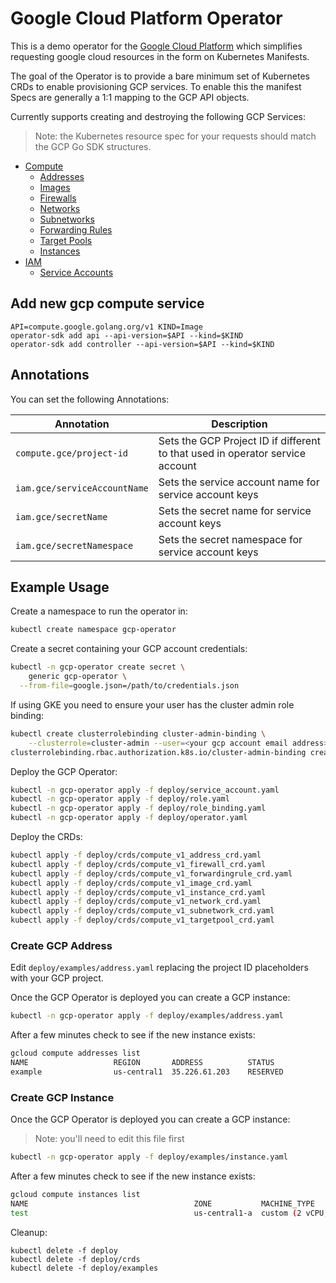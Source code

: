 # Google Cloud Platform Operator

This is a demo operator for the [Google Cloud Platform](https://cloud.google.com) which simplifies requesting google cloud resources in the form on Kubernetes Manifests.

The goal of the Operator is to provide a bare minimum set of Kubernetes CRDs to enable provisioning GCP services. To enable this the manifest Specs are generally a 1:1 mapping to the GCP API objects.

Currently supports creating and destroying the following GCP Services:

> Note: the Kubernetes resource spec for your requests should match the GCP Go SDK
structures.

* [Compute](https://godoc.org/google.golang.org/api/compute/v1)
  * [Addresses](https://godoc.org/google.golang.org/api/compute/v1#Address)
  * [Images](https://godoc.org/google.golang.org/api/compute/v1#Image)
  * [Firewalls](https://godoc.org/google.golang.org/api/compute/v1#Firewall)
  * [Networks](https://godoc.org/google.golang.org/api/compute/v1#Network)
  * [Subnetworks](https://godoc.org/google.golang.org/api/compute/v1#Subnetwork)
  * [Forwarding Rules](https://godoc.org/google.golang.org/api/compute/v1#ForwardingRule)
  * [Target Pools](https://godoc.org/google.golang.org/api/compute/v1#TargetPool)
  * [Instances](https://godoc.org/google.golang.org/api/compute/v1#Instance)
* [IAM](https://godoc.org/google.golang.org/api/iam/v1)
  * [Service Accounts](https://godoc.org/google.golang.org/api/iam/v1#ServiceAccount)



## Add new gcp compute service

```
API=compute.google.golang.org/v1 KIND=Image
operator-sdk add api --api-version=$API --kind=$KIND
operator-sdk add controller --api-version=$API --kind=$KIND
```

## Annotations

You can set the following Annotations:

| Annotation | Description |
| ---------- | ----------- |
| `compute.gce/project-id` | Sets the GCP Project ID if different to that used in operator service account |
| `iam.gce/serviceAccountName` | Sets the service account name for service account keys |
| `iam.gce/secretName` | Sets the secret name for service account keys |
| `iam.gce/secretNamespace` | Sets the secret namespace for service account keys |


## Example Usage

Create a namespace to run the operator in:

```bash
kubectl create namespace gcp-operator
```

Create a secret containing your GCP account credentials:

```bash
kubectl -n gcp-operator create secret \
    generic gcp-operator \
  --from-file=google.json=/path/to/credentials.json
```

If using GKE you need to ensure your user has the cluster admin role binding:

```bash
kubectl create clusterrolebinding cluster-admin-binding \
    --clusterrole=cluster-admin --user=<your gcp account email address>
clusterrolebinding.rbac.authorization.k8s.io/cluster-admin-binding created
```

Deploy the GCP Operator:

```bash
kubectl -n gcp-operator apply -f deploy/service_account.yaml
kubectl -n gcp-operator apply -f deploy/role.yaml
kubectl -n gcp-operator apply -f deploy/role_binding.yaml
kubectl -n gcp-operator apply -f deploy/operator.yaml
```

Deploy the CRDs:
```bash
kubectl apply -f deploy/crds/compute_v1_address_crd.yaml
kubectl apply -f deploy/crds/compute_v1_firewall_crd.yaml
kubectl apply -f deploy/crds/compute_v1_forwardingrule_crd.yaml
kubectl apply -f deploy/crds/compute_v1_image_crd.yaml
kubectl apply -f deploy/crds/compute_v1_instance_crd.yaml
kubectl apply -f deploy/crds/compute_v1_network_crd.yaml
kubectl apply -f deploy/crds/compute_v1_subnetwork_crd.yaml
kubectl apply -f deploy/crds/compute_v1_targetpool_crd.yaml
```

### Create GCP Address

Edit `deploy/examples/address.yaml` replacing the project ID placeholders with your GCP project.

Once the GCP Operator is deployed you can create a GCP instance:

```bash
kubectl -n gcp-operator apply -f deploy/examples/address.yaml
```

After a few minutes check to see if the new instance exists:

```bash
gcloud compute addresses list
NAME                   REGION       ADDRESS          STATUS
example                us-central1  35.226.61.203    RESERVED

```

### Create GCP Instance

Once the GCP Operator is deployed you can create a GCP instance:

> Note: you'll need to edit this file first

```bash
kubectl -n gcp-operator apply -f deploy/examples/instance.yaml
```

After a few minutes check to see if the new instance exists:

```bash
gcloud compute instances list
NAME                                     ZONE           MACHINE_TYPE               PREEMPTIBLE  INTERNAL_IP  EXTERNAL_IP     STATUS
test                                     us-central1-a  custom (2 vCPU, 4.00 GiB)               10.128.0.2                   RUNNING
```

Cleanup:

```
kubectl delete -f deploy
kubectl delete -f deploy/crds
kubectl delete -f deploy/examples

```
